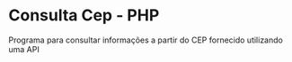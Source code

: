 # Consulta Cep - PHP

Programa para consultar informações a partir do CEP fornecido utilizando uma API
